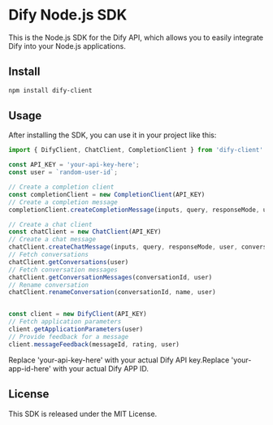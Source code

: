 # Dify Node.js SDK
This is the Node.js SDK for the Dify API, which allows you to easily integrate Dify into your Node.js applications.

## Install
```bash
npm install dify-client
```

## Usage
After installing the SDK, you can use it in your project like this:

```js
import { DifyClient, ChatClient, CompletionClient } from 'dify-client'

const API_KEY = 'your-api-key-here';
const user = `random-user-id`;

// Create a completion client
const completionClient = new CompletionClient(API_KEY)
// Create a completion message
completionClient.createCompletionMessage(inputs, query, responseMode, user)

// Create a chat client
const chatClient = new ChatClient(API_KEY)
// Create a chat message
chatClient.createChatMessage(inputs, query, responseMode, user, conversationId)
// Fetch conversations
chatClient.getConversations(user)
// Fetch conversation messages
chatClient.getConversationMessages(conversationId, user)
// Rename conversation
chatClient.renameConversation(conversationId, name, user)


const client = new DifyClient(API_KEY)
// Fetch application parameters
client.getApplicationParameters(user)
// Provide feedback for a message
client.messageFeedback(messageId, rating, user)

```

Replace 'your-api-key-here' with your actual Dify API key.Replace 'your-app-id-here' with your actual Dify APP ID.

## License
This SDK is released under the MIT License.
